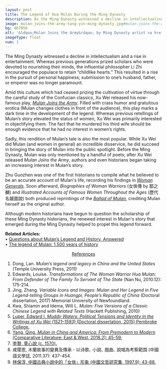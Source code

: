 ```yaml
---
layout: post
title: The Legend of Hua Mulan During the Ming Dynasty
description: As the Ming Dynasty witnessed a decline in intellectualism and a rise in entertainment, Mulan’s story ceased being a tale of virtue and, instead, focused on humor.
image: mulan-joins-the-army-tang-yin-ming-dynasty.jpg#mulan-joins-the-army-tang-yin-ming-dynasty-fullsize.jpg
bg: 8b7058
alt: '&ldquo;Mulan Joins the Army&rdquo; by Ming Dynasty artist <a href="https://en.wikipedia.org/wiki/Tang_Yin">Tang Yin</a> (Public domain).'
imageType: float
num: 1
---
```


The Ming Dynasty witnessed a decline in intellectualism and a rise in entertainment. Whereas previous generations prized scholars who were devoted to nourishing their minds, the influential philosopher Li Zhi encouraged the populace to retain &ldquo;childlike hearts.&rdquo; This resulted in a rise in the pursuit of personal happiness; submission to one&rsquo;s husband, father, or emperor was no longer paramount.

Amid this culture which had ceased prizing the cultivation of virtue through the careful study of the Confucian classics, Xu Wei released his now-famous play, <a href="/pages/ming/mulan-joins-the-army-xu-wei"><i>Mulan Joins the Army</i></a>. Filled with crass humor and gratuitous erotica (Mulan changes clothes in front of the audience), this play marks a dark time in the development of the legend. Whereas previous retellings of Mulan&rsquo;s story elevated the status of women, Xu Wei was primarily interested in objectifying them. The fact that he murdered his third wife should be enough evidence that he had no interest in women&rsquo;s rights.

Sadly, this rendition of Mulan&rsquo;s tale is also the most popular. While Xu Wei did Mulan (and women in general) an incredible disservice, he did succeed in bringing the story of Mulan into the public spotlight. Before the Ming Dynasty, Mulan was only mentioned by a handful of poets; after Xu Wei released <i>Mulan Joins the Army</i>, authors and even historians began taking an increasing interest in Mulan&rsquo;s story.

Zhu Guozhen was one of the first historians to compile what he believed to be an accurate account of Mulan's life, recording his findings in [*Woman Generals*](/pages/ming/women-generals). Soon afterward, *Biographies of Woman Warriors* (&#22899;&#20448;&#20659; by &#37138;&#20043;&#40607;) and *Illustrated Accounts of Famous Women Throughout the Ages* (&#27511;&#20195;&#21517;&#23195;&#22294;&#35498;) both produced reprintings of the [*Ballad of Mulan*](/pages/northern-wei/ballad-of-mulan), crediting Mulan herself as the original author.

Although modern historians have begun to question the scholarship of these Ming Dynasty historians, the renewed interest in Mulan's story that emerged during the Ming Dynasty helped to propel this legend forward.

**Related Articles:**<br />
&bull; [Questions about Mulan’s Legend and History, Answered](/pages/overview/questions-about-mulans-legend-and-history)<br />
&bull; [The legend of Mulan: 1,500 years of history](/pages/overview/history-of-legend-of-mulan)


<center><a id="note_link" href="#" onclick="toggle_note(); return false;">References <span id="show_note_icon"></span></a></center>

<div id="note">
<ol>
<li>Dong, Lan. <i>Mulan’s legend and legacy in China and the United States</i> (Temple University Press, 2011)</li> <!--everything-->
<Li>Edwards, Louise. <i>Transformations of The Woman Warrior Hua Mulan: From Defender of The Family To Servant of The State</i> (Nan Nu, 2010.12): 175-214.</li>
<li>Jing, Zhang. <i>Variable Icons and Images: Mulan and Her Legend in Five Legend-telling Groups in Huangpi, People&rsquo;s Republic of China</i> (Doctoral dissertation, 2017) Memorial University of Newfoundland.</li><!--everything-->
<li>Kwa, Shiamin and Idema, Wilt L. <i>Mulan: Five Versions of a Classic Chinese Legend with Related Texts</i> (Hackett Publishing, 2010)</li> <!--everything-->
<li><a href="https://ora.ox.ac.uk/objects/uuid:55ced870-5835-4b7a-b4b7-ac61def1a116/download_file?safe_filename=Full%2BDPhil%2BThesis%252C%2BMuddy%2BWaters.pdf&file_format=application%2Fpdf&type_of_work=Thesis">Luper, Edward I. <i>Muddy Waters: Political Tensions and Identity in the Writings of Xu Wei (1521&ndash;1593)</i> (Doctoral dissertation, 2015) Pembroke College.</a></li>
<li><a href="https://doi.org/10.1080/25723618.2018.1482681">Yang, Qing. <i>Mulan in China and America: From Premodern to Modern</i> (Comparative Literature: East & West, 2018.2): 45-59.</a></li>
<li><a href="https://ctext.org/wiki.pl?if=gb&chapter=279842">&#26446;&#36100;, &#31461;&#24515;&#35498; (c. 1570).</a></li>
<li>&#21688;&#29838;&#24681;, &#26408;&#34349;&#25925;&#20107;&#30340;&#35722;&#30064;&#21450;&#20659;&#25215; - &#20197;&#35799;&#27468;&#65380; &#23567;&#35498;&#65380; &#25138;&#26354;&#65380; &#35498;&#21809;&#28858;&#32771;&#23519;&#31684;&#22260; (&#20013;&#22283;&#35486;&#25991;&#23416;&#35468;, 2011.37): 437-454.</li><!--everything-->
<li><a href="http://tkuir.lib.tku.edu.tw:8080/dspace/bitstream/987654321/40477/1/%E4%B8%AD%E5%9C%8B%E5%8F%A4%E5%85%B8%E5%B0%8F%E8%AA%AA%E4%B8%AD%E7%9A%84%E3%80%8C%E5%A5%B3%E4%BF%A0%E3%80%8D%E5%BD%A2%E8%B1%A1.pdf">&#26519;&#20445;&#28147;, &#20013;&#22283;&#21476;&#20856;&#23567;&#35498;&#20013;&#30340;&#12300;&#22899;&#20448;&#12301;&#24418;&#35937; (&#20013;&#22283;&#25991;&#21746;&#30740;&#31350;&#38598;, 1997.9): 43-88.</a></li>
</ol>
</div>

<script type="text/javascript" src="/assets/js/toggle_note.js"></script>
